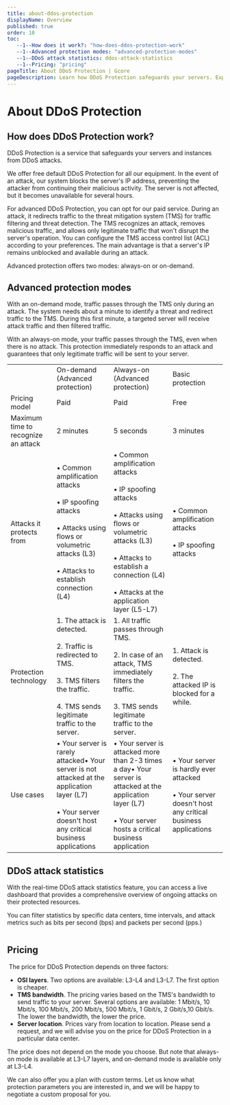 ```yaml
---
title: about-ddos-protection
displayName: Overview
published: true
order: 10
toc:
   --1--How does it work?: "how-does-ddos-protection-work"
   --1--Advanced protection modes: "advanced-protection-modes"
   --1--DDoS attack statistics: ddos-attack-statistics
   --1--Pricing: "pricing"
pageTitle: About DDoS Protection | Gcore
pageDescription: Learn how DDoS Protection safeguards your servers. Explore use cases for different protection modes and select the best option for your needs.
---
```

# About DDoS Protection

## How does DDoS Protection work?

DDoS Protection is a service that safeguards your servers and instances from DDoS attacks.

We offer free default DDoS Protection for all our equipment. In the event of an attack, our system blocks the server's IP address, preventing the attacker from continuing their malicious activity. The server is not affected, but it becomes unavailable for several hours.

For advanced DDoS Protection, you can opt for our paid service. During an attack, it redirects traffic to the threat mitigation system (TMS) for traffic filtering and threat detection. The TMS recognizes an attack, removes malicious traffic, and allows only legitimate traffic that won't disrupt the server's operation. You can configure the TMS access control list (ACL) according to your preferences. The main advantage is that a server's IP remains unblocked and available during an attack.

Advanced protection offers two modes: always-on or on-demand.

## Advanced protection modes

With an on-demand mode, traffic passes through the TMS only during an attack. The system needs about a minute to identify a threat and redirect traffic to the TMS. During this first minute, a targeted server will receive attack traffic and then filtered traffic.

With an always-on mode, your traffic passes through the TMS, even when there is no attack. This protection immediately responds to an attack and guarantees that only legitimate traffic will be sent to your server.

<table>
   <tr>
      <td> </td>
      <td>On-demand (Advanced protection)</td>
      <td>Always-on (Advanced protection)</td>
      <td>Basic protection</td>
   </tr>
   <tr>
      <td>Pricing model</td>
      <td>Paid</td>
      <td>Paid</td>
      <td>Free</td>
   </tr>
   <tr>
      <td>Maximum time to recognize an attack</td>
      <td>2 minutes</td>
      <td>5 seconds</td>
      <td>3 minutes</td>
   </tr>
   <tr>
      <td>Attacks it protects from</td>
      <td>• Common amplification attacks<br><br>• IP spoofing attacks<br><br>• Attacks using flows or volumetric attacks (L3)<br><br>• Attacks to establish connection (L4)</td>
      <td>• Common amplification attacks<br><br>• IP spoofing attacks<br><br>• Attacks using flows or volumetric attacks (L3)<br><br>• Attacks to establish a connection (L4)<br><br>• Attacks at the application layer (L5-L7)</td>
      <td>• Common amplification attacks<br><br>• IP spoofing attacks</td>
   </tr>
   <tr>
      <td>Protection technology</td>
      <td>1. The attack is detected.<br><br>2. Traffic is redirected to TMS.<br><br>3. TMS filters the traffic.<br><br>4. TMS sends legitimate traffic to the server.</td>
      <td>1. All traffic passes through TMS.<br><br>2. In case of an attack, TMS immediately filters the traffic.<br><br>3. TMS sends legitimate traffic to the server.</td>
      <td>1. Attack is detected.<br><br>2. The attacked IP is blocked for a while.</td>
   </tr>
   <tr>
      <td>Use cases</td>
      <td>• Your server is rarely attacked• Your server is not attacked at the application layer (L7)<br><br>• Your server doesn't host any critical business applications</td>
      <td>• Your server is attacked more than 2-3 times a day• Your server is attacked at the application layer (L7)<br><br>• Your server hosts a critical business application</td>
      <td>• Your server is hardly ever attacked<br><br>• Your server doesn't host any critical business applications</td>
   </tr>
</table>

## DDoS attack statistics

With the real-time DDoS attack statistics feature, you can access a live dashboard that provides a comprehensive overview of ongoing attacks on their protected resources.

You can filter statistics by specific data centers, time intervals, and attack metrics such as bits per second (bps) and packets per second (pps.)

<img src="https://assets.gcore.pro/docs/ddos-protection/ddos-attack-statistics.png" alt="">

## Pricing

 The price for DDoS Protection depends on three factors:

- **OSI layers**. Two options are available: L3-L4 and L3-L7. The first option is cheaper.
- **TMS bandwidth**. The pricing varies based on the TMS's bandwidth to send traffic to your server. Several options are available: 1 Mbit/s, 10 Mbit/s, 100 Mbit/s, 200 Mbit/s, 500 Mbit/s, 1 Gbit/s, 2 Gbit/s,10 Gbit/s. The lower the bandwidth, the lower the price. 
- **Server location**. Prices vary from location to location. Please send a request, and we will advise you on the price for DDoS Protection in a particular data center.

The price does not depend on the mode you choose. But note that always-on mode is available at L3-L7 layers, and on-demand mode is available only at L3-L4.

We can also offer you a plan with custom terms. Let us know what protection parameters you are interested in, and we will be happy to negotiate a custom proposal for you.

